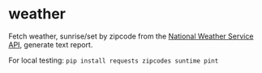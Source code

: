 # weather
Fetch weather, sunrise/set by zipcode from the [National Weather Service API](https://www.weather.gov/documentation/services-web-api), generate text report.

For local testing: `pip install requests zipcodes suntime pint`
